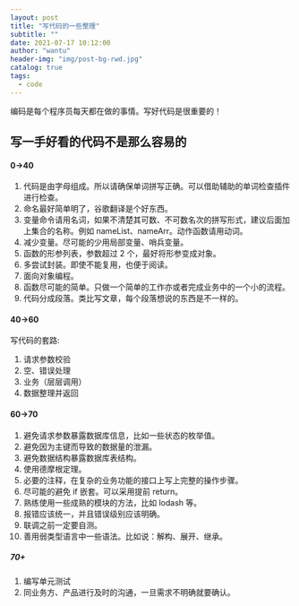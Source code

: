 ```yaml
---
layout: post
title: "写代码的一些整理"
subtitle: ""
date: 2021-07-17 10:12:00
author: "wantu"
header-img: "img/post-bg-rwd.jpg"
catalog: true
tags:
  - code
---
```


编码是每个程序员每天都在做的事情。写好代码是很重要的！

## 写一手好看的代码不是那么容易的

#### 0->40

1. 代码是由字母组成。所以请确保单词拼写正确。可以借助辅助的单词检查插件进行检查。
2. 命名最好简单明了，谷歌翻译是个好东西。
3. 变量命令请用名词，如果不清楚其可数、不可数名次的拼写形式，建议后面加上集合的名称。例如 nameList、nameArr。动作函数请用动词。
4. 减少变量。尽可能的少用局部变量、哨兵变量。
5. 函数的形参列表，参数超过 2 个，最好将形参变成对象。
6. 多尝试封装。即使不能复用，也便于阅读。
7. 面向对象编程。
8. 函数尽可能的简单。只做一个简单的工作亦或者完成业务中的一个小的流程。
9. 代码分成段落。类比写文章，每个段落想说的东西是不一样的。

#### 40->60

写代码的套路:

1. 请求参数校验
2. 空、错误处理
3. 业务（层层调用）
4. 数据整理并返回

#### 60->70

1. 避免请求参数暴露数据库信息，比如一些状态的枚举值。
2. 避免因为主键而导致的数据量的泄漏。
3. 避免数据结构暴露数据库表结构。
4. 使用德摩根定理。
5. 必要的注释，在复杂的业务功能的接口上写上完整的操作步骤。
6. 尽可能的避免 if 嵌套。可以采用提前 return。
7. 熟练使用一些成熟的模块的方法，比如 lodash 等。
8. 报错应该统一，并且错误级别应该明确。
9. 联调之前一定要自测。
10. 善用弱类型语言中一些语法。比如说：解构、展开、继承。

##### 70+

1. 编写单元测试
2. 同业务方、产品进行及时的沟通，一旦需求不明确就要确认。
